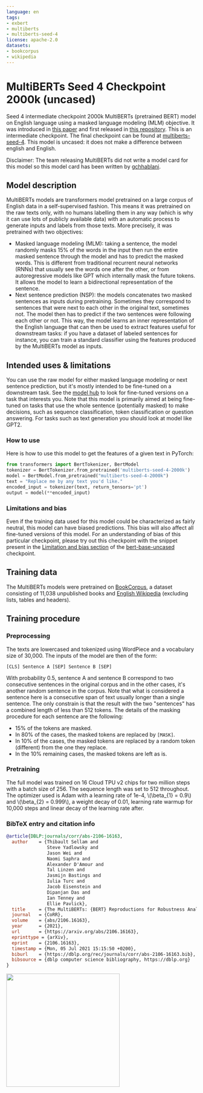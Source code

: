 ```yaml
---
language: en
tags:
- exbert
- multiberts
- multiberts-seed-4
license: apache-2.0
datasets:
- bookcorpus
- wikipedia
---
```

# MultiBERTs Seed 4 Checkpoint 2000k (uncased)
Seed 4 intermediate checkpoint 2000k MultiBERTs (pretrained BERT) model on English language using a masked language modeling (MLM) objective. It was introduced in
[this paper](https://arxiv.org/pdf/2106.16163.pdf) and first released in
[this repository](https://github.com/google-research/language/tree/master/language/multiberts). This is an intermediate checkpoint.
The final checkpoint can be found at [multiberts-seed-4](https://hf.co/multberts-seed-4). This model is uncased: it does not make a difference
between english and English.

Disclaimer: The team releasing MultiBERTs did not write a model card for this model so this model card has been written by [gchhablani](https://hf.co/gchhablani).

## Model description
MultiBERTs models are transformers model pretrained on a large corpus of English data in a self-supervised fashion. This means it
was pretrained on the raw texts only, with no humans labelling them in any way (which is why it can use lots of
publicly available data) with an automatic process to generate inputs and labels from those texts. More precisely, it
was pretrained with two objectives:
- Masked language modeling (MLM): taking a sentence, the model randomly masks 15% of the words in the input then run
  the entire masked sentence through the model and has to predict the masked words. This is different from traditional
  recurrent neural networks (RNNs) that usually see the words one after the other, or from autoregressive models like
  GPT which internally mask the future tokens. It allows the model to learn a bidirectional representation of the
  sentence.
- Next sentence prediction (NSP): the models concatenates two masked sentences as inputs during pretraining. Sometimes
  they correspond to sentences that were next to each other in the original text, sometimes not. The model then has to
  predict if the two sentences were following each other or not.
This way, the model learns an inner representation of the English language that can then be used to extract features
useful for downstream tasks: if you have a dataset of labeled sentences for instance, you can train a standard
classifier using the features produced by the MultiBERTs model as inputs.

## Intended uses & limitations
You can use the raw model for either masked language modeling or next sentence prediction, but it's mostly intended to
be fine-tuned on a downstream task. See the [model hub](https://huggingface.co/models?filter=multiberts) to look for
fine-tuned versions on a task that interests you.
Note that this model is primarily aimed at being fine-tuned on tasks that use the whole sentence (potentially masked)
to make decisions, such as sequence classification, token classification or question answering. For tasks such as text
generation you should look at model like GPT2.

### How to use
Here is how to use this model to get the features of a given text in PyTorch:
```python
from transformers import BertTokenizer, BertModel
tokenizer = BertTokenizer.from_pretrained('multiberts-seed-4-2000k')
model = BertModel.from_pretrained("multiberts-seed-4-2000k")
text = "Replace me by any text you'd like."
encoded_input = tokenizer(text, return_tensors='pt')
output = model(**encoded_input)
```

### Limitations and bias
Even if the training data used for this model could be characterized as fairly neutral, this model can have biased
predictions. This bias will also affect all fine-tuned versions of this model. For an understanding of bias of this particular
checkpoint, please try out this checkpoint with the snippet present in the [Limitation and bias section](https://huggingface.co/bert-base-uncased#limitations-and-bias) of the [bert-base-uncased](https://huggingface.co/bert-base-uncased) checkpoint.

## Training data
The MultiBERTs models were pretrained on [BookCorpus](https://yknzhu.wixsite.com/mbweb), a dataset consisting of 11,038
unpublished books and [English Wikipedia](https://en.wikipedia.org/wiki/English_Wikipedia) (excluding lists, tables and
headers).
## Training procedure

### Preprocessing
The texts are lowercased and tokenized using WordPiece and a vocabulary size of 30,000. The inputs of the model are
then of the form:
```
[CLS] Sentence A [SEP] Sentence B [SEP]
```
With probability 0.5, sentence A and sentence B correspond to two consecutive sentences in the original corpus and in
the other cases, it's another random sentence in the corpus. Note that what is considered a sentence here is a
consecutive span of text usually longer than a single sentence. The only constrain is that the result with the two
"sentences" has a combined length of less than 512 tokens.
The details of the masking procedure for each sentence are the following:
- 15% of the tokens are masked.
- In 80% of the cases, the masked tokens are replaced by `[MASK]`.
- In 10% of the cases, the masked tokens are replaced by a random token (different) from the one they replace.
- In the 10% remaining cases, the masked tokens are left as is.

### Pretraining
The full model was trained on 16 Cloud TPU v2 chips for two million steps with a batch size
of 256. The sequence length was set to 512 throughout. The optimizer
used is Adam with a learning rate of 1e-4, \\(\beta_{1} = 0.9\\) and \\(\beta_{2} = 0.999\\), a weight decay of 0.01,
learning rate warmup for 10,000 steps and linear decay of the learning rate after.

### BibTeX entry and citation info
```bibtex
@article{DBLP:journals/corr/abs-2106-16163,
  author    = {Thibault Sellam and
               Steve Yadlowsky and
               Jason Wei and
               Naomi Saphra and
               Alexander D'Amour and
               Tal Linzen and
               Jasmijn Bastings and
               Iulia Turc and
               Jacob Eisenstein and
               Dipanjan Das and
               Ian Tenney and
               Ellie Pavlick},
  title     = {The MultiBERTs: {BERT} Reproductions for Robustness Analysis},
  journal   = {CoRR},
  volume    = {abs/2106.16163},
  year      = {2021},
  url       = {https://arxiv.org/abs/2106.16163},
  eprinttype = {arXiv},
  eprint    = {2106.16163},
  timestamp = {Mon, 05 Jul 2021 15:15:50 +0200},
  biburl    = {https://dblp.org/rec/journals/corr/abs-2106-16163.bib},
  bibsource = {dblp computer science bibliography, https://dblp.org}
}
```
<a href="https://huggingface.co/exbert/?model=multiberts">
	<img width="300px" src="https://cdn-media.huggingface.co/exbert/button.png">
</a>

